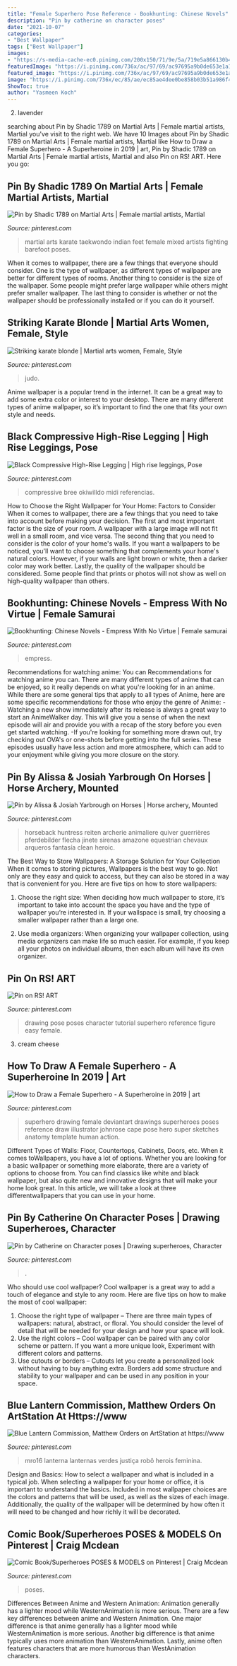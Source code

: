 ```yaml
---
title: "Female Superhero Pose Reference - Bookhunting: Chinese Novels"
description: "Pin by catherine on character poses"
date: "2021-10-07"
categories:
- "Best Wallpaper"
tags: ["Best Wallpaper"]
images:
- "https://s-media-cache-ec0.pinimg.com/200x150/71/9e/5a/719e5a866130b43494151eb9dc40c9d7.jpg"
featuredImage: "https://i.pinimg.com/736x/ac/97/69/ac97695a9b0de653e1a1dba866af2a11--blue-lantern-character-concept.jpg"
featured_image: "https://i.pinimg.com/736x/ac/97/69/ac97695a9b0de653e1a1dba866af2a11--blue-lantern-character-concept.jpg"
image: "https://i.pinimg.com/736x/ec/85/ae/ec85ae4dee0be858b03b51a986f45aea.jpg"
ShowToc: true
author: "Yasmeen Koch"
---
```



2. lavender 

	

		
searching about Pin by Shadic 1789 on Martial Arts | Female martial artists, Martial you've visit to the right web. We have 10 Images about Pin by Shadic 1789 on Martial Arts | Female martial artists, Martial like How to Draw a Female Superhero - A Superheroine in 2019 | art, Pin by Shadic 1789 on Martial Arts | Female martial artists, Martial and also Pin on RS! ART. Here you go:
		
    
## Pin By Shadic 1789 On Martial Arts | Female Martial Artists, Martial

<img loading=lazy src="https://i.pinimg.com/736x/c8/ee/ec/c8eeecc357d073229417d63ce5a0c869.jpg" onerror="this.onerror=null;this.src='https://tse2.mm.bing.net/th?id=OIP.CB-ImYXBynDDOhzxY7-OBgHaJ3&amp;pid=15.1';" alt="Pin by Shadic 1789 on Martial Arts | Female martial artists, Martial">

_Source: pinterest.com_

>martial arts karate taekwondo indian feet female mixed artists fighting barefoot poses. 

	

When it comes to wallpaper, there are a few things that everyone should consider. One is the type of wallpaper, as different types of wallpaper are better for different types of rooms. Another thing to consider is the size of the wallpaper. Some people might prefer large wallpaper while others might prefer smaller wallpaper. The last thing to consider is whether or not the wallpaper should be professionally installed or if you can do it yourself.

    
## Striking Karate Blonde | Martial Arts Women, Female, Style

<img loading=lazy src="https://i.pinimg.com/736x/de/5a/1a/de5a1ae51ff46acb75db7b24d7cddca5.jpg" onerror="this.onerror=null;this.src='https://tse3.mm.bing.net/th?id=OIP.Wqk3_e-TG3gUv8A_JC8_JwHaPN&amp;pid=15.1';" alt="Striking karate blonde | Martial arts women, Female, Style">

_Source: pinterest.com_

>judo. 

	

Anime wallpaper is a popular trend in the internet. It can be a great way to add some extra color or interest to your desktop. There are many different types of anime wallpaper, so it’s important to find the one that fits your own style and needs.

    
## Black Compressive High-Rise Legging | High Rise Leggings, Pose

<img loading=lazy src="https://i.pinimg.com/736x/ec/85/ae/ec85ae4dee0be858b03b51a986f45aea.jpg" onerror="this.onerror=null;this.src='https://tse1.mm.bing.net/th?id=OIP.bjdmkX8Mn99iwjmqTl-jNQHaLH&amp;pid=15.1';" alt="Black Compressive High-Rise Legging | High rise leggings, Pose">

_Source: pinterest.com_

>compressive bree okiwilldo midi referencias. 

	

How to Choose the Right Wallpaper for Your Home: Factors to Consider
When it comes to wallpaper, there are a few things that you need to take into account before making your decision. The first and most important factor is the size of your room. A wallpaper with a large image will not fit well in a small room, and vice versa. 
The second thing that you need to consider is the color of your home's walls. If you want a wallpapers to be noticed, you'll want to choose something that complements your home's natural colors. However, if your walls are light brown or white, then a darker color may work better. 
Lastly, the quality of the wallpaper should be considered. Some people find that prints or photos will not show as well on high-quality wallpaper than others.

    
## Bookhunting: Chinese Novels - Empress With No Virtue | Female Samurai

<img loading=lazy src="https://i.pinimg.com/736x/14/c0/e1/14c0e1d17f0252a22f4a007c1316d97f.jpg" onerror="this.onerror=null;this.src='https://tse1.mm.bing.net/th?id=OIP.yT2-Ld-gb1CYstiRpB59OgHaLH&amp;pid=15.1';" alt="Bookhunting: Chinese Novels - Empress With No Virtue | Female samurai">

_Source: pinterest.com_

>empress. 

	

Recommendations for watching anime: You can
Recommendations for watching anime you can. There are many different types of anime that can be enjoyed, so it really depends on what you're looking for in an anime. While there are some general tips that apply to all types of Anime, here are some specific recommendations for those who enjoy the genre of Anime: 
-Watching a new show immediately after its release is always a great way to start an AnimeWalker day. This will give you a sense of when the next episode will air and provide you with a recap of the story before you even get started watching. 
-If you're looking for something more drawn out, try checking out OVA's or one-shots before getting into the full series. These episodes usually have less action and more atmosphere, which can add to your enjoyment while giving you more closure on the story.

    
## Pin By Alissa &amp; Josiah Yarbrough On Horses | Horse Archery, Mounted

<img loading=lazy src="https://i.pinimg.com/736x/74/35/b9/7435b93f849d50b152929e027102e9bf.jpg" onerror="this.onerror=null;this.src='https://tse1.mm.bing.net/th?id=OIP.JPV9kfh7av-_ZuCbcHyxVwHaHZ&amp;pid=15.1';" alt="Pin by Alissa &amp; Josiah Yarbrough on Horses | Horse archery, Mounted">

_Source: pinterest.com_

>horseback huntress reiten archerie animaliere quiver guerrières pferdebilder flecha jinete sirenas amazone equestrian chevaux arqueros fantasía clean heroic. 

	

The Best Way to Store Wallpapers: A Storage Solution for Your Collection
When it comes to storing pictures, Wallpapers is the best way to go. Not only are they easy and quick to access, but they can also be stored in a way that is convenient for you. Here are five tips on how to store wallpapers:
1) Choose the right size: When deciding how much wallpaper to store, it’s important to take into account the space you have and the type of wallpaper you’re interested in. If your wallspace is small, try choosing a smaller wallpaper rather than a large one.

2) Use media organizers: When organizing your wallpaper collection, using media organizers can make life so much easier. For example, if you keep all your photos on individual albums, then each album will have its own organizer.

    
## Pin On RS! ART

<img loading=lazy src="https://i.pinimg.com/originals/42/ea/e0/42eae0b54293b96dcc4b6fab19bac5da.jpg" onerror="this.onerror=null;this.src='https://tse3.mm.bing.net/th?id=OIP.Y06uHQIjCFbGATq8WPWuOgHaOy&amp;pid=15.1';" alt="Pin on RS! ART">

_Source: pinterest.com_

>drawing pose poses character tutorial superhero reference figure easy female. 

	

3. cream cheese 

    
## How To Draw A Female Superhero - A Superheroine In 2019 | Art

<img loading=lazy src="https://i.pinimg.com/236x/fc/48/c0/fc48c0e88a7181a1ec8c3e281ea2db0d--drawing-tips-superheroes.jpg?nii=t" onerror="this.onerror=null;this.src='https://tse2.mm.bing.net/th?id=OIP.uipSvXIcNNG5rx8umw4UlwDcEs&amp;pid=15.1';" alt="How to Draw a Female Superhero - A Superheroine in 2019 | art">

_Source: pinterest.com_

>superhero drawing female deviantart drawings superheroes poses reference draw illustrator johnrose cape pose hero super sketches anatomy template human action. 

	

Different Types of Walls: Floor, Countertops, Cabinets, Doors, etc.
When it comes toWallpapers, you have a lot of options. Whether you are looking for a basic wallpaper or something more elaborate, there are a variety of options to choose from. You can find classics like white and black wallpaper, but also quite new and innovative designs that will make your home look great. In this article, we will take a look at three differentwallpapers that you can use in your home.

    
## Pin By Catherine On Character Poses | Drawing Superheroes, Character

<img loading=lazy src="https://i.pinimg.com/736x/bd/ff/25/bdff254ae59aff3e99197f177035d492--character-poses-character-design.jpg" onerror="this.onerror=null;this.src='https://tse1.mm.bing.net/th?id=OIP.p940kgt_nqwD3ofV2OvmdQAAAA&amp;pid=15.1';" alt="Pin by Catherine on Character poses | Drawing superheroes, Character">

_Source: pinterest.com_

>. 

	

Who should use cool wallpaper?
Cool wallpaper is a great way to add a touch of elegance and style to any room. Here are five tips on how to make the most of cool wallpaper: 
1) Choose the right type of wallpaper – There are three main types of wallpapers: natural, abstract, or floral. You should consider the level of detail that will be needed for your design and how your space will look. 
2) Use the right colors – Cool wallpaper can be paired with any color scheme or pattern. If you want a more unique look, Experiment with different colors and patterns. 
3) Use cutouts or borders – Cutouts let you create a personalized look without having to buy anything extra. Borders add some structure and stability to your wallpaper and can be used in any position in your space.

    
## Blue Lantern Commission, Matthew Orders On ArtStation At Https://www

<img loading=lazy src="https://i.pinimg.com/736x/ac/97/69/ac97695a9b0de653e1a1dba866af2a11--blue-lantern-character-concept.jpg" onerror="this.onerror=null;this.src='https://tse3.mm.bing.net/th?id=OIP.Fx_Swy1YcEJYoH23sts9iwHaLG&amp;pid=15.1';" alt="Blue Lantern Commission, Matthew Orders on ArtStation at https://www">

_Source: pinterest.com_

>mro16 lanterna lanternas verdes justiça robô herois feminina. 

	

Design and Basics: How to select a wallpaper and what is included in a typical job.
When selecting a wallpaper for your home or office, it is important to understand the basics. Included in most wallpaper choices are the colors and patterns that will be used, as well as the sizes of each image. Additionally, the quality of the wallpaper will be determined by how often it will need to be changed and how richly it will be decorated.

    
## Comic Book/Superheroes POSES &amp; MODELS On Pinterest | Craig Mcdean

<img loading=lazy src="https://s-media-cache-ec0.pinimg.com/200x150/71/9e/5a/719e5a866130b43494151eb9dc40c9d7.jpg" onerror="this.onerror=null;this.src='https://tse3.mm.bing.net/th?id=OIP.EbmRB4uhGpwVBqj7RJOhOwAAAA&amp;pid=15.1';" alt="Comic Book/Superheroes POSES &amp; MODELS on Pinterest | Craig Mcdean">

_Source: pinterest.com_

>poses. 

	

Differences Between Anime and Western Animation: Animation generally has a lighter mood while WesternAnimation is more serious.
There are a few key differences between anime and Western Animation. One major difference is that anime generally has a lighter mood while WesternAnimation is more serious. Another big difference is that anime typically uses more animation than WesternAnimation. Lastly, anime often features characters that are more humorous than WestAnimation characters.

